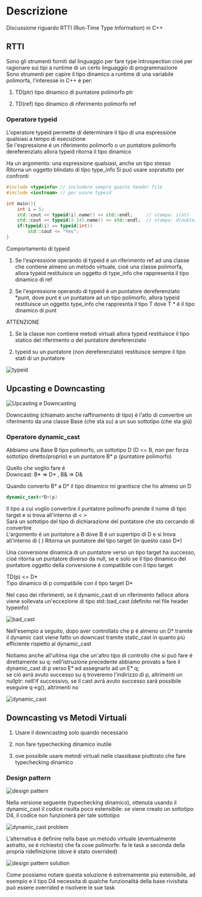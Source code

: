 # Descrizione

Discussione riguardo RTTI (Run-Time Type Information) in C++


## RTTI

Sono gli strumenti forniti dal linguaggio per fare type introspection cioé per ragionare sui tipi a runtime di un certo linguaggio di programmazione  
Sono strumenti per capire il tipo dinamico a runtime di una variabile polimorfa, l'interesse in C++ é per:

1. TD(ptr) tipo dinamico di puntatore polimorfo ptr

2. TD(ref) tipo dinamico di riferimento polimorfo ref

### Operatore typeid

L'operatore typeid permette di determinare il tipo di una espressione qualsiasi a tempo di esecuzione  
Se l'espressione é un riferimento polimorfo o un puntatore polimorfo dereferenziato allora typeid ritorna il tipo dinamico  

Ha un argomento: una espressione qualsiasi, anche un tipo stesso    
Ritorna un oggetto blindato di tipo type_info
Si puó usare sopratutto per confronti

```cpp
#include <typeinfo> // includere sempre questo header file
#include <iostream> // per usare typeid

int main(){
    int i = 5;
    std::cout << typeid(i).name() << std::endl;     // stampa: i(nt)
    std::cout << typeid(3.14).name() << std::endl;  // stampa: d(ouble)
    if(typeid(i) == typeid(int))
        std::cout << "Yes";
}
```

Comportamento di typeid

1. Se l'espressione operando di typeid é un riferimento ref ad una classe che contiene almeno un metodo virtuale, cioé una classe polimorfa, allora typeid restituisce un oggetto di type_info che rappresenta il tipo dinamico di ref

2. Se l'espressione operando di typeid é un puntatore dereferenziato *punt, dove punt é un puntatore ad un tipo polimorfo, allora typeid restituisce un oggetto type_info che rappresnta il tipo T dove T * é il tipo dinamico di punt

ATTENZIONE

1. Se la classe non contiene metodi virtuali allora typeid restituisce il tipo statico del riferimento o del puntatore dereferenziato

2. typeid su un puntatore (non dereferenziato) restituisce sempre il tipo stati di un puntatore

![typeid](../../assets/typeid.png)


## Upcasting e Downcasting

![Upcasting e Downcasting](../../assets/UPDW_casting.png)

Downcasting (chiamato anche raffinamento di tipo) é l'atto di convertire un riferimento da una classe Base (che sta su) a un suo sottotipo (che sta giú)


### Operatore dynamic_cast

Abbiamo una Base B tipo polimorfo, un sottotipo D (D <= B, non per forza sottotipo diretto/proprio) e un puntatore B* p (puntatore polimorfo)

Quello che voglio fare é  
Downcast: B* => D* , B& => D&

Quando converto B* a D* il tipo dinamico mi grantisce che ho almeno un D

```cpp
dynamic_cast<*D>(p)
```

Il tipo a cui voglio convertire il puntatore polimorfo prende il nome di tipo target e si trova all'interno di < >  
Sará un sottotipo del tipo di dichiarazione del puntatore che sto cercando di convertire  
L'argomento é un puntatore a B dove B é un supertipo di D e si trova all'interno di ( )
Ritorna un puntatore del tipo target (in questo caso D*)

Una conversione dinamica di un puntatore verso un tipo target ha successo, cioé ritorna un puntatore diverso da null, se e solo se il tipo dinamico del puntatore oggetto della conversione é compatibile con il tipo target

TD(p) <= D*  
Tipo dinamico di p compatibile con il tipo target D*


Nel caso dei riferimenti, se il dynamic_cast di un riferimento fallisce allora viene sollevata un'eccezione di tipo std::bad_cast (definito nel file header typeinfo)

![bad_cast](../../assets/bad_cast.png)

Nell'esempio a seguito, dopo aver controllato che p é almeno un D* tramite il dynamic cast viene fatto un downcast tramite static_cast in quanto piú efficiente rispetto al dynamic_cast

Notiamo anche all'ultima riga che un'altro tipo di controllo che si puó fare é direttamente su q: nell'istruzione precedente abbiamo provato a fare il dynamic_cast di p verso E* ed assegnarlo ad un E* q;  
se ció avrá avuto successo su q troveremo l'indirizzo di p, altrimenti un nullptr: nell'if successivo, se il cast avrá avuto successo sará possibile eseguire q->g(), altrimenti no

![dynamic_cast](../../assets/dynamic_cast.png)


## Downcasting vs Metodi Virtuali

1. Usare il downcasting solo quando necessario

2. non fare typechecking dinamico inutile

3. ove possibile usare metodi virtuali nelle classibase piuttosto che fare typechecking dinamico


### Design pattern

![design pattern](../../assets/Design_pattern.png)

Nella versione seguente (typechecking dinamico), ottenuta usando il dynamic_cast il codice risulta poco estensibile: se viene creato un sottotipo D4, il codice non funzionerá per tale sottotipo

![dynamic_cast problem](../../assets/dynamic_cast_problem.png)

L'alternativa é definire nella base un metodo virtuale (eventualmente astratto, se é richiesto) che fa cose polimorfe: fa le task a seconda della propria ridefinizione (dove é stato overrided)

![design pattern solution](../../assets/good_designpattern.png)

Come possiamo notare questa soluzione é estremamente piú estensibile, ad esempio e il tipo D4 necessita di qualche funzionalitá della base rivisitata puó essere overrided e risolvere le sue task
